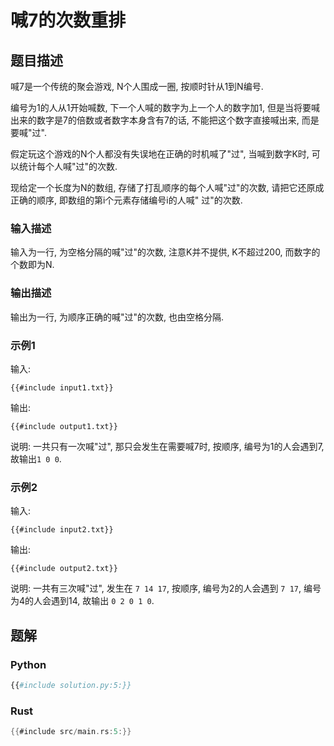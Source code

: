 # 喊7的次数重排

## 题目描述

喊7是一个传统的聚会游戏, N个人围成一圈, 按顺时针从1到N编号.

编号为1的人从1开始喊数, 下一个人喊的数字为上一个人的数字加1, 但是当将要喊出来的数字是7的倍数或者数字本身含有7的话,
不能把这个数字直接喊出来, 而是要喊"过".

假定玩这个游戏的N个人都没有失误地在正确的时机喊了"过", 当喊到数字K时, 可以统计每个人喊"过"的次数.

现给定一个长度为N的数组, 存储了打乱顺序的每个人喊"过"的次数, 请把它还原成正确的顺序, 即数组的第i个元素存储编号i的人喊"
过"的次数.

### 输入描述

输入为一行, 为空格分隔的喊"过"的次数, 注意K并不提供, K不超过200, 而数字的个数即为N.

### 输出描述

输出为一行, 为顺序正确的喊"过"的次数, 也由空格分隔.

### 示例1

输入:

```text
{{#include input1.txt}}
```

输出:

```text
{{#include output1.txt}}
```

说明: 一共只有一次喊"过", 那只会发生在需要喊7时, 按顺序, 编号为1的人会遇到7, 故输出`1 0 0`.

### 示例2

输入:

```text
{{#include input2.txt}}
```

输出:

```text
{{#include output2.txt}}
```

说明: 一共有三次喊"过", 发生在 `7 14 17`, 按顺序, 编号为2的人会遇到 `7 17`, 编号为4的人会遇到14, 故输出 `0 2 0 1 0`.

## 题解

### Python

```python
{{#include solution.py:5:}}
```

### Rust

```rust
{{#include src/main.rs:5:}}
```